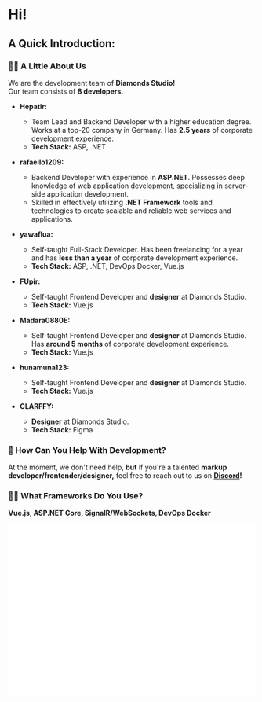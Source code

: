 # Hi!  

## **A Quick Introduction:**  

### 🙋‍♀️ A Little About Us  
We are the development team of **Diamonds Studio!**  
Our team consists of **8 developers.**  

- **Hepatir:**  
  - Team Lead and Backend Developer with a higher education degree. Works at a top-20 company in Germany. Has **2.5 years** of corporate development experience.  
  - **Tech Stack:** ASP, .NET  

- **rafaello1209:**  
  - Backend Developer with experience in **ASP.NET**. Possesses deep knowledge of web application development, specializing in server-side application development.  
  - Skilled in effectively utilizing **.NET Framework** tools and technologies to create scalable and reliable web services and applications.  

- **yawaflua:**  
  - Self-taught Full-Stack Developer. Has been freelancing for a year and has **less than a year** of corporate development experience.  
  - **Tech Stack:** ASP, .NET, DevOps Docker, Vue.js  

- **FUpir:**  
  - Self-taught Frontend Developer and **designer** at Diamonds Studio.  
  - **Tech Stack:** Vue.js  

- **Madara0880E:**  
  - Self-taught Frontend Developer and **designer** at Diamonds Studio. Has **around 5 months** of corporate development experience.  
  - **Tech Stack:** Vue.js  

- **hunamuna123:**  
  - Self-taught Frontend Developer and **designer** at Diamonds Studio.  
  - **Tech Stack:** Vue.js  

- **CLARFFY:**  
  - **Designer** at Diamonds Studio.  
  - **Tech Stack:** Figma  

### 🌈 How Can You Help With Development?  
At the moment, we don't need help, **but** if you're a talented **markup developer/frontender/designer,** feel free to reach out to us on **[Discord](https://discord.gg/ZducR5bRch)!**  

### 👩‍💻 What Frameworks Do You Use?  
**Vue.js, ASP.NET Core, SignalR/WebSockets, DevOps Docker**  

[![](https://raw.githubusercontent.com/Diamonds-Studio/.github/main/github-metrics.svg)](https://lucky-diamonds.ru/)
